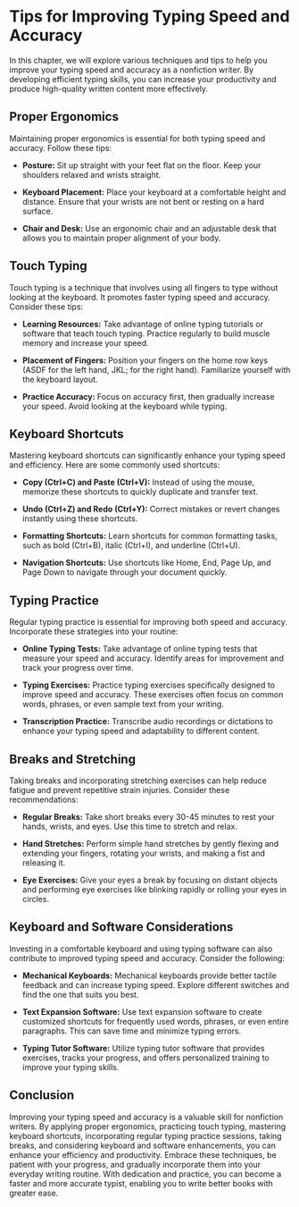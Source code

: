 Tips for Improving Typing Speed and Accuracy
=======================================================

In this chapter, we will explore various techniques and tips to help you improve your typing speed and accuracy as a nonfiction writer. By developing efficient typing skills, you can increase your productivity and produce high-quality written content more effectively.

Proper Ergonomics
-----------------

Maintaining proper ergonomics is essential for both typing speed and accuracy. Follow these tips:

* **Posture:** Sit up straight with your feet flat on the floor. Keep your shoulders relaxed and wrists straight.

* **Keyboard Placement:** Place your keyboard at a comfortable height and distance. Ensure that your wrists are not bent or resting on a hard surface.

* **Chair and Desk:** Use an ergonomic chair and an adjustable desk that allows you to maintain proper alignment of your body.

Touch Typing
------------

Touch typing is a technique that involves using all fingers to type without looking at the keyboard. It promotes faster typing speed and accuracy. Consider these tips:

* **Learning Resources:** Take advantage of online typing tutorials or software that teach touch typing. Practice regularly to build muscle memory and increase your speed.

* **Placement of Fingers:** Position your fingers on the home row keys (ASDF for the left hand, JKL; for the right hand). Familiarize yourself with the keyboard layout.

* **Practice Accuracy:** Focus on accuracy first, then gradually increase your speed. Avoid looking at the keyboard while typing.

Keyboard Shortcuts
------------------

Mastering keyboard shortcuts can significantly enhance your typing speed and efficiency. Here are some commonly used shortcuts:

* **Copy (Ctrl+C) and Paste (Ctrl+V):** Instead of using the mouse, memorize these shortcuts to quickly duplicate and transfer text.

* **Undo (Ctrl+Z) and Redo (Ctrl+Y):** Correct mistakes or revert changes instantly using these shortcuts.

* **Formatting Shortcuts:** Learn shortcuts for common formatting tasks, such as bold (Ctrl+B), italic (Ctrl+I), and underline (Ctrl+U).

* **Navigation Shortcuts:** Use shortcuts like Home, End, Page Up, and Page Down to navigate through your document quickly.

Typing Practice
---------------

Regular typing practice is essential for improving both speed and accuracy. Incorporate these strategies into your routine:

* **Online Typing Tests:** Take advantage of online typing tests that measure your speed and accuracy. Identify areas for improvement and track your progress over time.

* **Typing Exercises:** Practice typing exercises specifically designed to improve speed and accuracy. These exercises often focus on common words, phrases, or even sample text from your writing.

* **Transcription Practice:** Transcribe audio recordings or dictations to enhance your typing speed and adaptability to different content.

Breaks and Stretching
---------------------

Taking breaks and incorporating stretching exercises can help reduce fatigue and prevent repetitive strain injuries. Consider these recommendations:

* **Regular Breaks:** Take short breaks every 30-45 minutes to rest your hands, wrists, and eyes. Use this time to stretch and relax.

* **Hand Stretches:** Perform simple hand stretches by gently flexing and extending your fingers, rotating your wrists, and making a fist and releasing it.

* **Eye Exercises:** Give your eyes a break by focusing on distant objects and performing eye exercises like blinking rapidly or rolling your eyes in circles.

Keyboard and Software Considerations
------------------------------------

Investing in a comfortable keyboard and using typing software can also contribute to improved typing speed and accuracy. Consider the following:

* **Mechanical Keyboards:** Mechanical keyboards provide better tactile feedback and can increase typing speed. Explore different switches and find the one that suits you best.

* **Text Expansion Software:** Use text expansion software to create customized shortcuts for frequently used words, phrases, or even entire paragraphs. This can save time and minimize typing errors.

* **Typing Tutor Software:** Utilize typing tutor software that provides exercises, tracks your progress, and offers personalized training to improve your typing skills.

Conclusion
----------

Improving your typing speed and accuracy is a valuable skill for nonfiction writers. By applying proper ergonomics, practicing touch typing, mastering keyboard shortcuts, incorporating regular typing practice sessions, taking breaks, and considering keyboard and software enhancements, you can enhance your efficiency and productivity. Embrace these techniques, be patient with your progress, and gradually incorporate them into your everyday writing routine. With dedication and practice, you can become a faster and more accurate typist, enabling you to write better books with greater ease.
